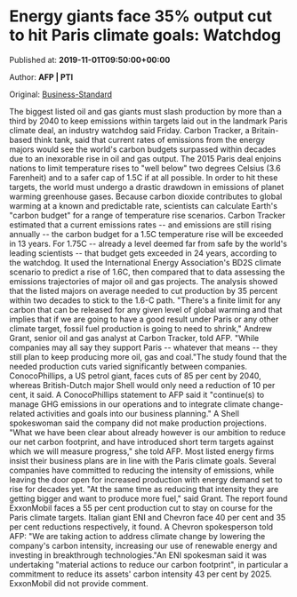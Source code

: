 
# Energy giants face 35% output cut to hit Paris climate goals: Watchdog

Published at: **2019-11-01T09:50:00+00:00**

Author: **AFP | PTI**

Original: [Business-Standard](https://www.business-standard.com/article/pti-stories/energy-giants-face-35-output-cut-to-hit-paris-climate-goals-watchdog-119110100783_1.html)

The biggest listed oil and gas giants must slash production by more than a third by 2040 to keep emissions within targets laid out in the landmark Paris climate deal, an industry watchdog said Friday.
Carbon Tracker, a Britain-based think tank, said that current rates of emissions from the energy majors would see the world's carbon budgets surpassed within decades due to an inexorable rise in oil and gas output.
The 2015 Paris deal enjoins nations to limit temperature rises to "well below" two degrees Celsius (3.6 Farenheit) and to a safer cap of 1.5C if at all possible.
In order to hit these targets, the world must undergo a drastic drawdown in emissions of planet warming greenhouse gases.
Because carbon dioxide contributes to global warming at a known and predictable rate, scientists can calculate Earth's "carbon budget" for a range of temperature rise scenarios.
Carbon Tracker estimated that a current emissions rates -- and emissions are still rising annually -- the carbon budget for a 1.5C temperature rise will be exceeded in 13 years.
For 1.75C -- already a level deemed far from safe by the world's leading scientists -- that budget gets exceeded in 24 years, according to the watchdog.
It used the International Energy Association's BD2S climate scenario to predict a rise of 1.6C, then compared that to data assessing the emissions trajectories of major oil and gas projects.
The analysis showed that the listed majors on average needed to cut production by 35 percent within two decades to stick to the 1.6-C path.
"There's a finite limit for any carbon that can be released for any given level of global warming and that implies that if we are going to have a good result under Paris or any other climate target, fossil fuel production is going to need to shrink," Andrew Grant, senior oil and gas analyst at Carbon Tracker, told AFP.
"While companies may all say they support Paris -- whatever that means -- they still plan to keep producing more oil, gas and coal."The study found that the needed production cuts varied significantly between companies.
ConocoPhillips, a US petrol giant, faces cuts of 85 per cent by 2040, whereas British-Dutch major Shell would only need a reduction of 10 per cent, it said.
A ConocoPhillips statement to AFP said it "continue(s) to manage GHG emissions in our operations and to integrate climate change-related activities and goals into our business planning."
A Shell spokeswoman said the company did not make production projections.
"What we have been clear about already however is our ambition to reduce our net carbon footprint, and have introduced short term targets against which we will measure progress," she told AFP.
Most listed energy firms insist their business plans are in line with the Paris climate goals.
Several companies have committed to reducing the intensity of emissions, while leaving the door open for increased production with energy demand set to rise for decades yet.
"At the same time as reducing that intensity they are getting bigger and want to produce more fuel," said Grant.
The report found ExxonMobil faces a 55 per cent production cut to stay on course for the Paris climate targets. Italian giant ENI and Chevron face 40 per cent and 35 per cent reductions respectively, it found.
A Chevron spokesperson told AFP: "We are taking action to address climate change by lowering the company's carbon intensity, increasing our use of renewable energy and investing in breakthrough technologies."An ENI spokesman said it was undertaking "material actions to reduce our carbon footprint", in particular a commitment to reduce its assets' carbon intensity 43 per cent by 2025.
ExxonMobil did not provide comment.
